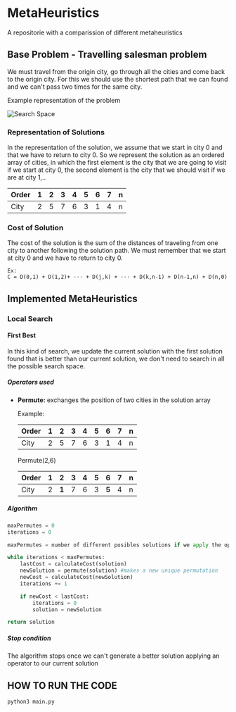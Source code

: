 # MetaHeuristics
A repositorie with a comparission of different metaheuristics

## Base Problem - Travelling salesman problem
We must travel from the origin city, go through all the cities and come back to the origin city. For this we should use the shortest path that we can found and we can't pass two times for the same city.

Example representation of the problem

![Search Space](https://docs.google.com/drawings/d/1CqxjTGnPX06tfltqM3eUIMCvVwr4fED_Np9bWlAhzjY/pub?w=469&h=302)

### Representation of Solutions

In the representation of the solution, we assume that we start in city 0 and that we have to return to city 0. So we represent the solution as an ordered array of cities, in which the first element is the city that we are going to visit if we start at city 0, the second element is the city that we should visit if we are at city 1,.. 

| Order  | 1   | 2   | 3   | 4   | 5   | 6   | 7   | n   |
| -----  | --- | --- | --- | --- | --- | --- | --- | --- |
| City   | 2   | 5   | 7   | 6   | 3   | 1   | 4   | n   |

### Cost of Solution

The cost of the solution is the sum of the distances of traveling from one city to another following the solution path. We must remember that we start at city 0 and we have to return to city 0.

    Ex:
    C = D(0,1) + D(1,2)+ ··· + D(j,k) + ··· + D(k,n-1) + D(n-1,n) + D(n,0)


## Implemented MetaHeuristics

### Local Search

#### First Best
 
In this kind of search, we update the current solution with the first solution found that is better than our current solution, we don't need to search in all the possible search space. 

##### Operators used

- **Permute:** exchanges the position of two cities in the solution array 

    Example:
    
    | Order  | 1   | 2   | 3   | 4   | 5   | 6   | 7   | n   |
    | -----  | --- | --- | --- | --- | --- | --- | --- | --- |
    | City   | 2   | 5   | 7   | 6   | 3   | 1   | 4   | n   |
    
    Permute(2,6)
    
    | Order  | 1   | 2   | 3   | 4   | 5   | 6   | 7   | n   |
    | -----  | --- | --- | --- | --- | --- | --- | --- | --- |
    | City   | 2   | **1**   | 7   | 6   | 3   | **5**   | 4   | n   |
    
##### Algorithm
    
```python
maxPermutes = 0
iterations = 0

maxPermutes = number of different posibles solutions if we apply the operators to our current state

while iterations < maxPermutes:
    lastCost = calculateCost(solution)
    newSolution = permute(solution) #makes a new unique permutation
    newCost = calculateCost(newSolution)
    iterations += 1

    if newCost < lastCost:
        iterations = 0
        solution = newSolution

return solution

```

##### Stop condition

The algorithm stops once we can't generate a better solution applying an operator to our current solution
    
## HOW TO RUN THE CODE

```bash
python3 main.py
```